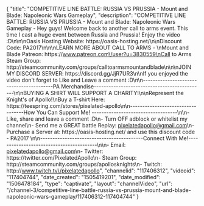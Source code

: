 {
    "title": "COMPETITIVE LINE BATTLE: RUSSIA VS PRUSSIA - Mount and Blade: Napoleonic Wars Gameplay",
    "description": "COMPETITIVE LINE BATTLE: RUSSIA VS PRUSSIA - Mount and Blade: Napoleonic Wars Gameplay - Hey guys! Welcome back to another call to arms event. This time I cast a huge event between Russia and Prussia! Enjoy the video :D\n\n\nOasis Hosting Website: https:\/\/oasis-hosting.net\/\n\nDiscount Code: PA2017\n\n\nLEARN MORE ABOUT CALL TO ARMS - \nMount and Blade Patreon: https:\/\/www.patreon.com\/user?u=3830559\nCall to Arms Steam Group: http:\/\/steamcommunity.com\/groups\/calltoarmsmountandblade\n\n\nJOIN MY DISCORD SERVER: https:\/\/discord.gg\/JjR7UR3\n\nIf you enjoyed the video don't forget to Like and Leave a comment :D\n\n-----------------------------------------PA Merchandise---------------------------------------------\n\nBUYING A SHIRT WILL SUPPORT A CHARITY!\n\nRepresent the Knight's of Apollo!\nBuy a T-shirt Here: https:\/\/teespring.com\/stores\/pixelated-apollo\n\n----------------------------------How You Can Support Me! -----------------------------------\n\n- Like, share and leave a comment :D\n- Turn OFF adblock or whitelist my channel\n- Send me a GREAT battle Replay: pixelatedapollo@gmail.com\n- Purchase a Server at: https:\/\/oasis-hosting.net\/ and use this discount code - PA2017 \n\n------------------------------------------Connect With Me!-----------------------------------------\n\n- Email: pixelatedapollo@gmail.com\n- Twitter: https:\/\/twitter.com\/PixelatedApollo\n- Steam Group:  http:\/\/steamcommunity.com\/groups\/apollosknights\n- Twitch: http:\/\/www.twitch.tv\/pixelatedapollo",
    "channelid": "117406312",
    "videoid": "117404744",
    "date_created": "1505419201",
    "date_modified": "1506478184",
    "type": "captivate",
    "layout": "channelVideo",
    "url": "\/channel-3\/competitive-line-battle-russia-vs-prussia-mount-and-blade-napoleonic-wars-gameplay\/117406312-117404744"
}